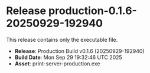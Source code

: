 # Release production-0.1.6-20250929-192940

This release contains only the executable file.

- **Release**: Production Build v0.1.6 (20250929-192940)
- **Build Date**: Mon Sep 29 19:32:46 UTC 2025
- **Asset**: print-server-production.exe
